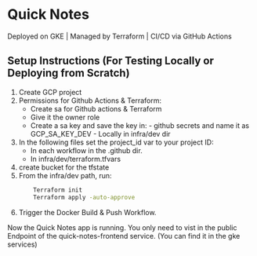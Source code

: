 # Quick Notes
Deployed on GKE | Managed by Terraform | CI/CD via GitHub Actions

## Setup Instructions (For Testing Locally or Deploying from Scratch)
1. Create GCP project 
2. Permissions for Github Actions & Terraform:
    - Create sa for Github actions & Terraform
    - Give it the owner role
    - Create a sa key and save the key in: -  github secrets and name it as GCP_SA_KEY_DEV
                                            - Locally in infra/dev dir
3. In the following files set the project_id var to your project ID:
    - In each workflow in the .github dir.
    - In infra/dev/terraform.tfvars                                              
4. create bucket for the tfstate
5. From the infra/dev path, run:
    ```bash 
        Terraform init
        Terraform apply -auto-approve
    ```
6. Trigger the Docker Build & Push Workflow.

Now the Quick Notes app is running. You only need to vist in the public Endpoint of the quick-notes-frontend service. (You can find it in the gke services)
